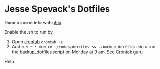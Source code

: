 # Jesse Spevack's Dotfiles

Handle secret info with: [this](https://github.com/onyxraven/zsh-osx-keychain)

Enable the .sh to run by:
1. Open [crontab](http://crontab.org/) `crontab -e`
2. Add `0 9 * * MON cd ~/codes/dotfiles && ./backup_dotfiles.sh` to run the backup_dotfiles script on Monday at 9 am. See [Crontab.guru](https://crontab.guru/#*_*_*)

Help.